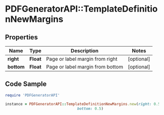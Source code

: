# PDFGeneratorAPI::TemplateDefinitionNewMargins

## Properties

Name | Type | Description | Notes
------------ | ------------- | ------------- | -------------
**right** | **Float** | Page or label margin from right | [optional] 
**bottom** | **Float** | Page or label margin from bottom | [optional] 

## Code Sample

```ruby
require 'PDFGeneratorAPI'

instance = PDFGeneratorAPI::TemplateDefinitionNewMargins.new(right: 0.5,
                                 bottom: 0.5)
```


